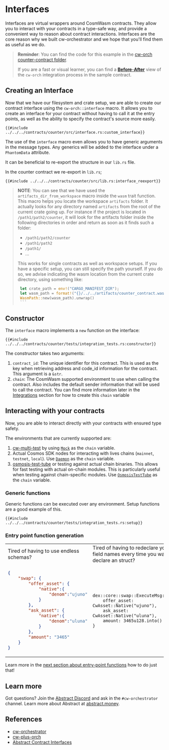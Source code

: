 # Interfaces

Interfaces are virtual wrappers around CosmWasm contracts. They allow you to interact with your contracts in a type-safe way, and provide a convenient way to reason about contract interactions. Interfaces are the core reason why we built cw-orchestrator and we hope that you'll find them as useful as we do.

> **Reminder**: You can find the code for this example in the [cw-orch counter-contract folder](https://github.com/AbstractSDK/cw-orchestrator/tree/main/contracts/counter).
>
> If you are a fast or visual learner, you can find a [**Before**-**After**](https://github.com/AbstractSDK/cw-orch-counter-example/compare/e0a54b074ca1a894bb6e58276944cf2013d152f2..64623d2141c04e4ba42dc6f9ef1a1daccc932d4a) view of the `cw-orch` integration process in the sample contract. 

## Creating an Interface

Now that we have our filesystem and crate setup, we are able to create our contract interface using the `cw-orch::interface` macro. It allows you to create an interface for your contract without having to call it at the entry points, as well as the ability to specify the contract's source more easily.

```rust,ignore
{{#include ../../../contracts/counter/src/interface.rs:custom_interface}}
```

The use of the `interface` macro even allows you to have generic arguments in the message types. Any generics will be added to the interface under a `PhantomData` attribute.

It can be beneficial to re-export the structure in our `lib.rs` file.

In the counter contract we re-export in `lib.rs`;

```rust,ignore
{{#include ../../../contracts/counter/src/lib.rs:interface_reexport}}
```

> **NOTE**: You can see that we have used the `artifacts_dir_from_workspace` macro inside the `wasm` trait function. This macro helps you locate the workspace `artifacts` folder. It actually looks for any directory named `artifacts` from the root of the current crate going up. For instance if the project is located in `/path1/path2/counter`, it will look for the artifacts folder inside the following directories in order and return as soon as it finds such a folder: 
> - `/path1/path2/counter`
> - `/path1/path2`
> - `/path1/`
> - ...
> 
> This works for single contracts as well as workspace setups. 
> If you have a specific setup, you can still specify the path yourself. If you do so, we advise indicating the wasm location from the current crate directory, using something like: 
>    ```rust 
>     let crate_path = env!("CARGO_MANIFEST_DIR");
>     let wasm_path = format!("{}/../../artifacts/counter_contract.wasm", crate_path);
>     WasmPath::new(wasm_path).unwrap()
>     ```
    


## Constructor

The `interface` macro implements a `new` function on the interface:

```rust,ignore
{{#include ../../../contracts/counter/tests/integration_tests.rs:constructor}}
```

The constructor takes two arguments:

1. `contract_id`: The unique identifier for this contract. This is used as the key when retrieving address and code_id information for the contract. This argument is a `&str`.
2. `chain`: The CosmWasm supported environment to use when calling the contract. Also includes the default sender information that will be used to call the contract. You can find more information later in the [Integrations](../integrations/index.md) section for how to create this `chain` variable

## Interacting with your contracts

Now, you are able to interact directly with your contracts with ensured type safety.

The environments that are currently supported are:

1. [cw-multi-test](https://crates.io/crates/cw-multi-test) by using [`Mock`](../integrations/cw-multi-test.md) as the `chain` variable.
2. Actual Cosmos SDK nodes for interacting with lives chains (`mainnet`, `testnet`, `local`). Use [`Daemon`](../integrations/daemon.md) as the `chain` variable.
3. [osmosis-test-tube](https://github.com/osmosis-labs/test-tube) or testing against actual chain binaries. This allows for fast testing with actual on-chain modules. This is particularly useful when testing against chain-specific modules. Use [`OsmosisTestTube`](../integrations/osmosis-test-tube.md) as the `chain` variable.

### Generic functions

Generic functions can be executed over any environment. Setup functions are a good example of this.

```rust,ignore
{{#include ../../../contracts/counter/tests/integration_tests.rs:setup}}
```

### Entry point function generation

<table>
<tr>
<td> Tired of having to use endless schemas?</td>
<td> Tired of having to redeclare your field names every time you want to declare an struct?</td>
</tr>
<tr>
    <td>

```json
{
    "swap": {
        "offer_asset": {
            "native":{
                "denom":"ujuno"
            }
        },
        "ask_asset": {
            "native":{
                "denom":"uluna"
            }
        },
        "amount": "3465"
    }
}
```

</td>
<td>

```rust,ignore
dex::core::swap::ExecuteMsg::Swap{
    offer_asset: CwAsset::Native("ujuno"),
    ask_asset: CwAsset::Native("uluna"),
    amount: 3465u128.into()
}
```

</td>
</tr>
</table>

Learn more in the [next section about entry-point functions](./entry-points.md) how to do just that!

## Learn more

Got questions? Join the [Abstract Discord](https://discord.gg/vAQVnz3tzj) and ask in the `#cw-orchestrator` channel.
Learn more about Abstract at [abstract.money](https://abstract.money).

## References

- [cw-orchestrator](https://crates.io/crates/cw-orch)
- [cw-plus-orch](https://github.com/AbstractSDK/cw-plus)
- [Abstract Contract Interfaces](https://crates.io/crates/abstract-interface)
